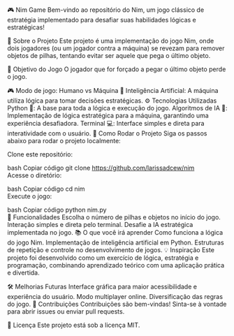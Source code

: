 🎮 Nim Game
Bem-vindo ao repositório do Nim, um jogo clássico de estratégia implementado para desafiar suas habilidades lógicas e estratégicas!

📝 Sobre o Projeto
Este projeto é uma implementação do jogo Nim, onde dois jogadores (ou um jogador contra a máquina) se revezam para remover objetos de pilhas, tentando evitar ser aquele que pega o último objeto.

🎯 Objetivo do Jogo
O jogador que for forçado a pegar o último objeto perde o jogo.

🎮 Modo de jogo: Humano vs Máquina
🧠 Inteligência Artificial: A máquina utiliza lógica para tomar decisões estratégicas.
⚙️ Tecnologias Utilizadas
Python 🐍: A base para toda a lógica e execução do jogo.
Algoritmos de IA 🤖: Implementação de lógica estratégica para a máquina, garantindo uma experiência desafiadora.
Terminal 💻: Interface simples e direta para interatividade com o usuário.
🚀 Como Rodar o Projeto
Siga os passos abaixo para rodar o projeto localmente:

Clone este repositório:

bash
Copiar código
git clone https://github.com/larissadcew/nim  
Acesse o diretório:

bash
Copiar código
cd nim  
Execute o jogo:

bash
Copiar código
python nim.py  
🧩 Funcionalidades
Escolha o número de pilhas e objetos no início do jogo.
Interação simples e direta pelo terminal.
Desafie a IA estratégica implementada no jogo.
📚 O que você irá aprender
Como funciona a lógica do jogo Nim.
Implementação de inteligência artificial em Python.
Estruturas de repetição e controle no desenvolvimento de jogos.
💡 Inspiração
Este projeto foi desenvolvido como um exercício de lógica, estratégia e programação, combinando aprendizado teórico com uma aplicação prática e divertida.

🛠️ Melhorias Futuras
Interface gráfica para maior acessibilidade e experiência do usuário.
Modo multiplayer online.
Diversificação das regras do jogo.
🤝 Contribuições
Contribuições são bem-vindas! Sinta-se à vontade para abrir issues ou enviar pull requests.

📄 Licença
Este projeto está sob a licença MIT.
